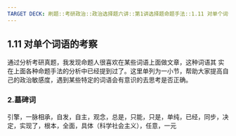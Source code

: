 ```yaml
---
TARGET DECK: 刷题::考研政治::政治选择题六讲::第1讲选择题命题手法::1.11 对单个词语的考察
---
```

## 1.11 对单个词语的考察

通过分析考研真题，我发现命题人很喜欢在某些词语上面做文章，这种词语其 实在上面各种命题手法的分析中已经提到过了。这里单列为一小节，帮助大家提高自己的政治敏感度，遇到某些特定的词语会有意识的去思考是否正确。

### 2.墓碑词

引擎，一脉相承，自发，自主，观念，总是，只能，只是，单纯，已经，同步，决定，实现了，根本，全面，具体（科学社会主义），任意，一元